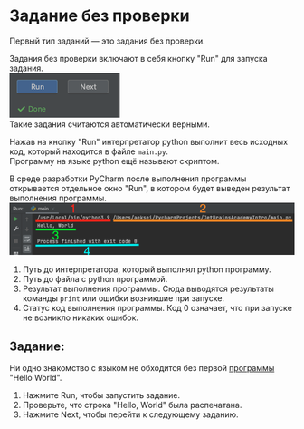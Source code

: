 # Задание без проверки
Первый тип заданий — это задания без проверки.  

Задания без проверки включают в себя кнопку "Run" для запуска задания.  
![img.png](img.png)  
Такие задания считаются автоматически верными.  

Нажав на кнопку "Run" интерпретатор python выполнит весь исходных код, который находится в файле `main.py`.  
Программу на языке python ещё называют скриптом.

В среде разработки PyCharm после выполнения программы открывается отдельное окно "Run", в котором будет выведен результат выполнения программы.
![img_2.png](img_2.png)  
1. Путь до интерпретатора, который выполнял python программу.
2. Путь до файла с python программой.
3. Результат выполнения программы. Сюда выводятся результаты команды `print` или ошибки возникшие при запуске.
4. Статус код выполнения программы. Код 0 означает, что при запуске не возникло никаких ошибок.


## Задание:
Ни одно знакомство с языком не обходится без первой [программы](https://ru.wikipedia.org/wiki/Hello,_world!#:~:text=%C2%ABHello%2C%20world!%C2%BB%20%E2%80%94,%C2%AB%D0%B2%D1%81%D0%B5%D0%BC%20%D0%BF%D1%80%D0%B8%D0%B2%D0%B5%D1%82!%C2%BB) "Hello World".
1. Нажмите Run, чтобы запустить задание.
2. Проверьте, что строка "Hello, World" была распечатана.
3. Нажмите Next, чтобы перейти к следующему заданию.
